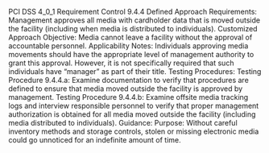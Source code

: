 PCI DSS 4_0_1 Requirement Control 9.4.4 Defined Approach Requirements: Management approves all media with cardholder data that is moved outside the facility (including when media is distributed to individuals). Customized Approach Objective: Media cannot leave a facility without the approval of accountable personnel. Applicability Notes: Individuals approving media movements should have the appropriate level of management authority to grant this approval. However, it is not specifically required that such individuals have “manager” as part of their title. Testing Procedures: Testing Procedure 9.4.4.a: Examine documentation to verify that procedures are defined to ensure that media moved outside the facility is approved by management. Testing Procedure 9.4.4.b: Examine offsite media tracking logs and interview responsible personnel to verify that proper management authorization is obtained for all media moved outside the facility (including media distributed to individuals). Guidance: Purpose: Without careful inventory methods and storage controls, stolen or missing electronic media could go unnoticed for an indefinite amount of time.